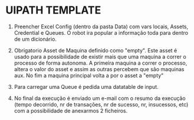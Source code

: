 # UIPATH TEMPLATE

1. Preencher Excel Config (dentro da pasta Data) com vars locais, Assets, Credential e Queues. O robot ira popular a informação toda para dentro de um dicionário.

2. Obrigatorio Asset de Maquina definido como "empty". Este asset é usado para a possibilidade de existir mais que uma maquina a correr o processo de forma autonoma. A primeira maquina a correr o processo, altera o valor do asset e assim as outras percebem que são maquinas aux. No fim a maquina principal volta a por o asset a "empty"

3. Para carregar uma Queue é pedida uma datatable de input.

4. No final da execução é enviado um e-mail com o resumo da execução (tempo decorrido, nr de transações, nr de sucesso, nr, insucessos, etc) com a possibilidade de anexarmos 2 ficheiros.

